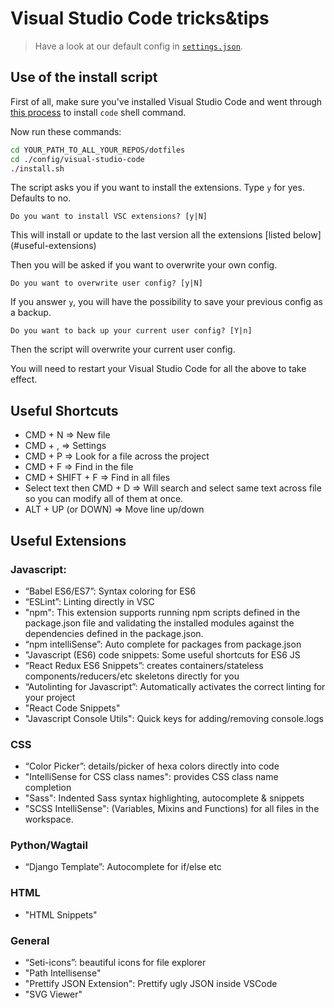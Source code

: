 # Visual Studio Code tricks&tips

> Have a look at our default config in [`settings.json`](settings.json).

## Use of the install script

First of all, make sure you've installed Visual Studio Code and went through [this process](https://code.visualstudio.com/docs/setup/mac#_command-line) to install `code` shell command.

Now run these commands:

```sh
cd YOUR_PATH_TO_ALL_YOUR_REPOS/dotfiles
cd ./config/visual-studio-code
./install.sh
```

The script asks you if you want to install the extensions. Type `y` for yes. Defaults to no. 

`Do you want to install VSC extensions? [y|N]`

This will install or update to the last version all the extensions [listed below] (#useful-extensions)

Then you will be asked if you want to overwrite your own config.

`Do you want to overwrite user config? [y|N]`

If you answer `y`, you will have the possibility to save your previous config as a backup.

`Do you want to back up your current user config? [Y|n]`

Then the script will overwrite your current user config.

You will need to restart your Visual Studio Code for all the above to take effect.


## Useful Shortcuts

- CMD + N => New file
- CMD + , => Settings
- CMD + P => Look for a file across the project
- CMD + F => Find in the file
- CMD + SHIFT + F => Find in all files
- Select text then CMD + D => Will search and select same text across file so you can modify all of them at once.
- ALT + UP (or DOWN) => Move line up/down

## Useful Extensions

### Javascript:
- “Babel ES6/ES7”: Syntax coloring for ES6
- “ESLint”: Linting directly in VSC
- "npm": This extension supports running npm scripts defined in the package.json file and validating the installed modules against the dependencies defined in the package.json.
- “npm intelliSense”: Auto complete for packages from package.json
- "Javascript (ES6) code snippets: Some useful shortcuts for ES6 JS
- “React Redux ES6 Snippets”: creates containers/stateless components/reducers/etc skeletons directly for you
- “Autolinting for Javascript”: Automatically activates the correct linting for your project
- "React Code Snippets"
- "Javascript Console Utils": Quick keys for adding/removing console.logs 


### CSS
- “Color Picker”: details/picker of hexa colors directly into code
- "IntelliSense for CSS class names": provides CSS class name completion
- "Sass": Indented Sass syntax highlighting, autocomplete & snippets
- "SCSS IntelliSense": (Variables, Mixins and Functions) for all files in the workspace.

### Python/Wagtail
- “Django Template”: Autocomplete for if/else etc

### HTML

- "HTML Snippets"

### General
- “Seti-icons”: beautiful icons for file explorer
- "Path Intellisense"
- "Prettify JSON Extension": Prettify ugly JSON inside VSCode
- "SVG Viewer"
